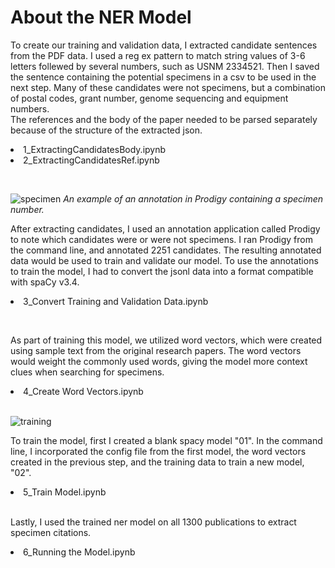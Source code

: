 # About the NER Model

To create our training and validation data,  I extracted candidate sentences from the PDF data. 
I used a reg ex pattern to match string values of 3-6 letters follewed by several numbers, such as USNM 2334521. 
Then I saved the sentence containing the potential specimens in a csv to be used in the next step.
Many of these candidates were not specimens, but a combination of postal codes, grant number, genome sequencing and equipment numbers.
<br>
The references and the body of the paper needed to be parsed separately because of the structure of the extracted json. 
<p>
<li>1_ExtractingCandidatesBody.ipynb</li>
<li>2_ExtractingCandidatesRef.ipynb</li></p>
<br>

![specimen](https://github.com/user-attachments/assets/5037c43d-83ff-4533-980b-05f1211b19b8) 
*An example of an annotation in Prodigy containing a specimen number.*

After extracting candidates, I used an annotation application called Prodigy to note which candidates were or were not specimens.
I ran Prodigy from the command line, and annotated 2251 candidates. The resulting annotated data would be used to train and validate our model. 
To use the annotations to train the model, I had to convert the jsonl data into a format compatible with spaCy v3.4.
<p>
<li>3_Convert Training and Validation Data.ipynb</li></p>
<br>

As part of training this model, we utilized word vectors, which were created using sample text from the original research papers. 
The word vectors would weight the commonly used words, giving the model more context clues when searching for specimens. 
<li>4_Create Word Vectors.ipynb</li>
<br>

![training](https://github.com/user-attachments/assets/fa66d184-e224-45c4-bb62-92a0b26f2c6b)

To train the model, first I created a blank spacy model "01".
In the command line, I incorporated the config file from the first model, the word vectors created in the previous step, and the training data to train a new model, "02". 
<p><li>5_Train Model.ipynb</li></p>

<br>
Lastly, I used the trained ner model on all 1300 publications to extract specimen citations.
<p><li>6_Running the Model.ipynb</li></p>
